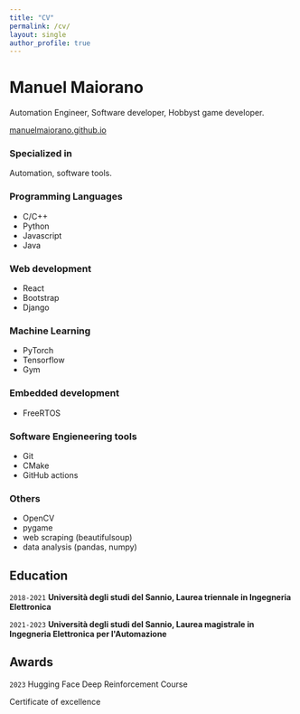 ```yaml
---
title: "CV"
permalink: /cv/
layout: single
author_profile: true
---
```


# Manuel Maiorano
Automation Engineer, Software developer, Hobbyst game developer.

<div id="webaddress">
<a href="manuelmaiorano.github.io">manuelmaiorano.github.io</a>
</div>


<!-- ## Currently

Standing on the shoulders of giants -->

### Specialized in

Automation, software tools.

### Programming Languages

- C/C++
- Python
- Javascript
- Java

### Web development

- React
- Bootstrap
- Django

### Machine Learning

- PyTorch
- Tensorflow
- Gym

### Embedded development

- FreeRTOS

### Software Engieneering tools

- Git
- CMake
- GitHub actions

### Others

- OpenCV
- pygame
- web scraping (beautifulsoup)
- data analysis (pandas, numpy)




<!-- ### Research interests

Cooling, power series, optics, alchemy, planetary motions, apples. -->


## Education

`2018-2021`
__Università degli studi del Sannio, Laurea triennale in Ingegneria Elettronica__

`2021-2023`
__Università degli studi del Sannio, Laurea magistrale in Ingegneria Elettronica per l'Automazione__



## Awards

`2023`
Hugging Face Deep Reinforcement Course

Certificate of excellence


<!-- ## Occupation

`1600`
__Royal Mint__, London

- Warden
- Minted coins

`1600`
__Lucasian professor of Mathematics__, Cambridge University -->
